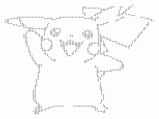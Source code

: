 ⠀⠀⠀⠀⠀⠀⠀⠀⠀⠀⠀⠀⠀⠀⠀⠀⠀⠀⠀⠀⠀⠀⠀⠀⠀⠀⠀⠀⠀⠀⠀⠀⠀⠀⠀⠀⠀⠀⠀⠀⠀⢀<br>
⠀⠀⠀⠀⠀⠀⠀⠀⠀⠀⠀⠀⠀⠀⠀⠀⠀⠀⠀⠀⠀⠀⠀⠀⠀⢸⠓⠒⠒⠒⠒⢤⣤⠴⠚⠉⠀⡸⠁⣠⠞⠁⠀⠀⠀⠀<br>
⠀⠀⠀⠀⠀⠀⠀⠀⠀⠀⠀⠀⠀⠀⠀⠀⠀⠀⠀⠀⠀⠀⠀⠀⠀⠘⡆⠀⠀⣠⠖⠋⠀⠀⠀⠀⢀⡧⠞⠣⠤⣀⡀⠀⠀⠀⠀<br>
⢀⣤⠔⠒⠚⣏⠉⠉⠉⠉⠉⠉⠉⠒⠒⠲⠤⠒⠋⠉⠉⠉⠉⠉⠉⠉⠒⠒⠻⢴⠋⠀⠀⠀⠀⠀⣠⠔⠋⠀⠀⠀⠀⠀⠉⠑⠲⢤⡀<br>
⠈⠙⠒⠤⢄⣘⣦⡀⠀⠀⠀⠀⠀⠀⡔⠀⠀⠀⠀⠀⠀⠀⠀⠀⠀⠀⠀⠀⠀⠀⣤⠤⠖⠋⠀⠀⠀⠀⠀⠀⠀⠀⠀⠀⠀⠀⡼<br>
⠀⠀⠀⠀⠀⠀⠈⢉⣿⣗⡒⠒⠒⡾⠁⣠⣶⠒⡆⠀⠀⠀⠀⠀⠀⠀⣀⣄⡀⠀⢳⠀⠀⠀⠀⠀⠀⠀⠀⠀⠀⠀⠀⠀⢀⠞⠀<br>
⠀⠀⠀⠀⠀⠀⢠⡎⠀⠀⠙⢦⣀⠇⠀⠻⣼⡿⠁⠀⠀⢠⡄⠀⠀⠸⣷⣼⣷⠀⢸⣆⡀⠀⠀⠀⠀⠀⠀⠀⠀⠀⠀⣰⠋⠀⠀<br>
⠀⠀⠀⠀⠀⠀⠈⣏⠀⠀⠀⠀⡿⠖⠲⣄⠀⠀⣤⡀⢀⣤⣀⠀⠀⢀⠈⠋⠁⠀⢸⣿⡉⠓⠦⣀⡀⠀⠀⠀⠀⢀⡴⠁⠀⠀⠀<br>
⠀⠀⠀⠀⠀⠀⠀⢹⡀⠀⠀⠀⡇⠀⠀⣸⠀⠀⢸⣯⠟⠛⠛⢿⣿⠋⠀⢰⠟⠉⠹⡇⢷⠀⠀⠀⠉⠓⠦⣄⣠⠎⠀⠀⠀⠀⠀<br>
⠀⠀⠀⠀⠀⠀⠀⠀⣇⠀⠀⠀⠹⡦⠴⠋⠀⠀⠀⢹⡄⠀⢀⡼⠁⠀⠀⣇⠀⠀⢠⡇⣀⣧⠀⠀⠀⠀⠀⠀⠁⠀⠀⠀⠀⠀⠀<br>
⠀⠀⠀⠀⠀⠀⠀⠀⠸⡄⠀⠀⠀⠙⢆⠀⠀⠀⠀⠀⠹⠤⠋⠀⠀⠀⠀⠈⠓⡶⠋⠙⠳⠤⣀⠀⠀⠀⠀⠀⠀⠀⠀⠀⠀⠀⠀<br>
⠀⠀⠀⠀⠀⠀⠀⠀⠀⠹⡄⠀⠀⠀⠀⠑⠶⠀⠀⠀⠀⠀⠀⠀⠀⠀⣤⠖⠋⠀⠀⠀⠀⠀⠀⠉⠲⢤⡀⠀⠀⠀⠀⠀⠀⠀⠀<br>
⠀⠀⠀⠀⠀⠀⠀⠀⠀⠀⠙⣶⠆⠀⠀⠀⠀⠀⠀⠀⠀⠀⠀⠀⠀⠀⠀⠀⠀⢠⡀⠀⠀⠀⠀⠀⠀⢀⣷⠀⠀⠀⠀⠀⠀⠀⠀<br>
⠀⠀⠀⠀⠀⠀⠀⠀⠀⠀⠀⣸⠀⠀⠀⠀⠀⠀⠀⠀⠀⠀⠀⠀⠀⠀⠀⠀⠀⠀⣧⠤⣤⠤⠴⠒⠒⠚⠁⠀⠀⠀⠀⠀⠀⠀⠀<br>
⠀⠀⠀⠀⠀⠀⠀⠀⠀⠀⠀⡇⠀⠀⠀⠀⠀⠀⠀⠀⠀⠀⠀⠀⠀⠀⠀⠀⠀⠀⢧⡰⠋⠀⠀⠀⠀⠀⠀⠀⠀⠀⠀⠀⠀⠀⠀<br>
⠀⠀⠀⠀⠀⠀⠀⠀⠀⠀⢸⠁⠀⠀⠀⠀⠀⠀⠀⠀⠀⠀⠀⠀⠀⠀⠀⠀⠀⠀⠸⡁⠀⠀⠀⠀⠀⠀⠀⠀⠀⠀⠀⠀⠀⠀⠀<br>
⠀⠀⠀⠀⠀⠀⠀⠀⠀⠀⡞⠀⠀⠀⠀⠀⠀⠀⠀⠀⠀⠀⠀⠀⠀⠀⠀⠀⠀⠀⠀⣇⠀⠀⠀⠀⠀⠀⠀⠀⠀⠀⠀⠀⠀⠀⠀<br>
⠀⠀⠀⠀⠀⠀⠀⠀⠀⢰⡇⠀⠀⠀⠀⠀⠀⠀⠀⠀⠀⠀⠀⠀⠀⠀⠀⠀⠀⠀⠀⢹⠀⠀⠀⠀⠀⠀⠀⠀⠀⠀⠀⠀⠀⠀⠀<br>
⠀⠀⠀⠀⠀⠀⠀⠀⠀⢸⡇⠀⠀⠀⠀⠀⠀⠀⠀⠀⠀⠀⠀⠀⠀⠀⠀⠀⠀⠀⠀⠈⡇⠀⠀⠀⠀⠀⠀⠀⠀⠀⠀⠀⠀⠀⠀<br>
⠀⠀⠀⠀⠀⠀⠀⠀⠀⠈⢧⡀⠀⠀⠀⠀⠀⠀⠀⠀⠀⠀⠀⠀⠀⠀⠀⠀⠀⠀⠀⡸⠁⠀⠀⠀⠀⠀⠀⠀⠀⠀⠀⠀⠀⠀⠀<br>
⠀⠀⠀⠀⠀⠀⠀⠀⠀⠀⣠⣿⡆⢀⣠⠤⠒⠒⠒⠂⠀⠀⠐⠒⠒⠒⠒⠒⠲⢦⡀⠀⠳⣄⠀⠀⠀⠀⠀⠀⠀⠀⠀⠀⠀⠀⠀<br>
⠀⠀⠀⠀⠀⠀⠀⠀⠀⠐⣿⡟⠋⠉⠀⠀⠀⠀⠀⠀⠀⠀⠀⠀⠀⠀⠀⠀⠀⠈⠑⠒⠾⠀⠀⠀⠀⠀⠀⠀⠀⠀⠀⠀⠀⠀⠀<br>
